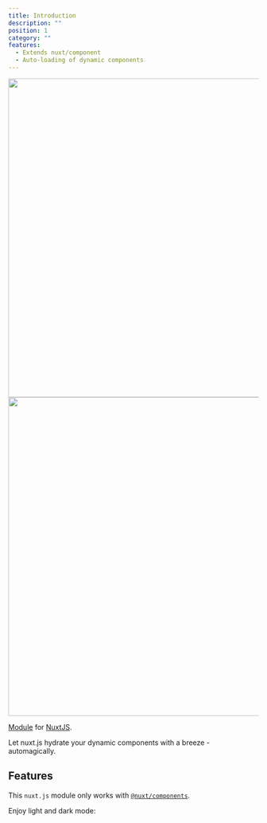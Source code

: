 ```yaml
---
title: Introduction
description: ""
position: 1
category: ""
features:
  - Extends nuxt/component
  - Auto-loading of dynamic components
---
```


<img src="/preview.png" class="light-img" width="1280" height="640" alt=""/>
<img src="/preview-dark.png" class="dark-img" width="1280" height="640" alt=""/>

[Module]() for [NuxtJS](https://nuxtjs.org).

<alert type="success">
Let nuxt.js hydrate your dynamic components with a breeze - automagically.
</alert>

## Features

<list :items="features"></list>

This `nuxt.js` module only works with [`@nuxt/components`](https://www.npmjs.com/package/@nuxt/components).

<p class="flex items-center">Enjoy light and dark mode:&nbsp;<app-color-switcher class="inline-flex ml-2"></app-color-switcher></p>
